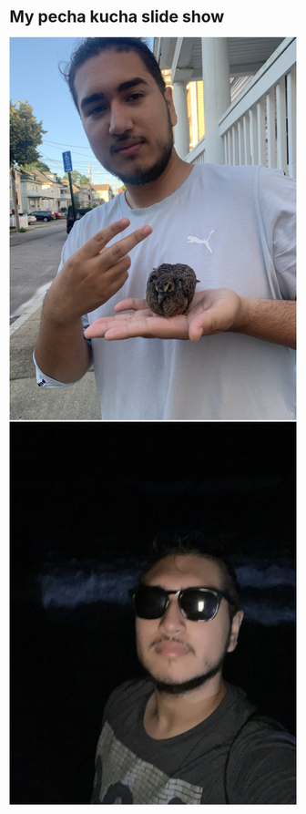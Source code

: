 # My pecha kucha slide show
![alt text](_static/img/IMG-8143.jpg)
![alt text](_static/img/IMG-8308.jpg)